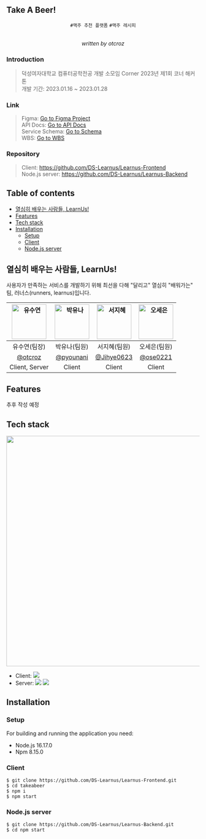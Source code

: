 ## Take A Beer!


<div align="center">
	

`#맥주 추천 플랫폼` `#맥주 레시피` <br /> <br />


*written by otcroz*
</div>

### Introduction
> 덕성여자대학교 컴퓨터공학전공 개발 소모임 Corner 2023년 제1회 코너 해커톤 <br />
> 개발 기간: 2023.01.16 ~ 2023.01.28

### Link
> Figma: [Go to Figma Project](https://www.figma.com/file/Zq5h2nkLFfxtTTS9ARHpwo/%EC%9B%B9%EC%82%AC%EC%9D%B4%ED%8A%B8-UI?type=design&node-id=0%3A1&mode=design&t=Lrf96XnSfTrLSN42-1) <br />
> API Docs: [Go to API Docs](https://docs.google.com/document/d/1c5OQ7CPwA4FK68U2gxP1e2Ng4qZXvM3DgHn6EfVttQI/edit?usp=sharing) <br />
> Service Schema: [Go to Schema](https://docs.google.com/spreadsheets/d/1gp4PtMWwISTHpBSGrpX-PqeOoFJm-lqgRtNu9rVjuTE/edit?usp=sharing) <br />
> WBS: [Go to WBS](https://docs.google.com/spreadsheets/d/1-m1aNFUM64W16D__Z2Ji8hxDdUEZhZWLEgGxtiSfFpA/edit?usp=sharing) 


### Repository
> Client: https://github.com/DS-Learnus/Learnus-Frontend <br />
> Node.js server: https://github.com/DS-Learnus/Learnus-Backend <br/>

## Table of contents
- [열심히 배우는 사람들, LearnUs!](#열심히-배우는-사람들-learnus)
- [Features](#features)
- [Tech stack](#tech-stack)
- [Installation](#installation)
	- [Setup](#setup)
	- [Client](#client)
	- [Node.js server](#node-js-server)

## 열심히 배우는 사람들, LearnUs!

사용자가 만족하는 서비스를 개발하기 위해 최선을 다해 "달리고" 열심히 "배워가는" 팀, 러너스(runners, learnus)입니다. 

| <img src="https://avatars.githubusercontent.com/u/79989242?s=96&v=4" width=90px alt="유수연"/>  | <img src="https://avatars.githubusercontent.com/u/111184839?v=4" width=90px alt="박유나"/>  | <img src="https://avatars.githubusercontent.com/u/123048615?v=4" width=90px alt="서지혜"/>  | <img src="https://avatars.githubusercontent.com/u/90364609?v=4" width=90px alt="오세은"/>  |
| :-----: | :-----: | :-----: | :-----: |
| 유수연(팀장) | 박유나(팀원)  | 서지혜(팀원) | 오세은(팀원) |
| [@otcroz](https://github.com/otcroz) | [@pyounani](https://github.com/pyounani)  | [@Jihye0623](https://github.com/jihye0623) | [@ose0221](https://github.com/ose0221) |
|Client, Server|Client|Client|Client|


## Features
추후 작성 예정

## Tech stack

<img src="https://github.com/DS-Learnus/.github/assets/79989242/99c48e46-a66e-49c9-a790-e3966e85aa9d" width="600px" /> <br />


- Client: <img src="https://img.shields.io/badge/React-61DAFB?style=flat-square&logo=React&logoColor=black"/> <br />
- Server: <img src="https://img.shields.io/badge/Node.js-339933?style=flat-square&logo=nodedotjs&logoColor=black"/> <img src="https://img.shields.io/badge/MongoDB-47A248?style=flat-square&logo=mongodb&logoColor=black"/> <br />

## Installation

### Setup
For building and running the application you need:
- Node.js 16.17.0
- Npm 8.15.0

### Client
```
$ git clone https://github.com/DS-Learnus/Learnus-Frontend.git
$ cd takeabeer
$ npm i
$ npm start
```

### Node.js server
```
$ git clone https://github.com/DS-Learnus/Learnus-Backend.git
$ cd npm start
```



